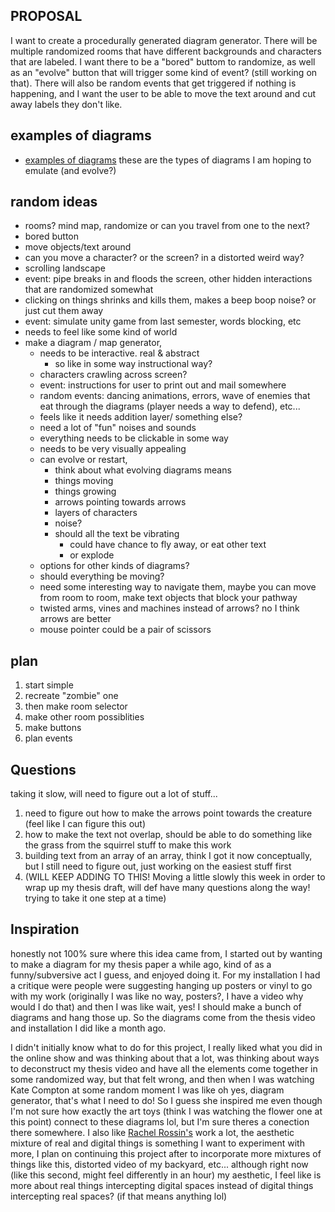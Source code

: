 ## PROPOSAL

I want to create a procedurally generated diagram generator. There will be multiple randomized rooms that have different backgrounds and characters that are labeled. I want there to be a "bored" buttom to randomize, as well as an "evolve" button that will trigger some kind of event? (still working on that). There will also be random events that get triggered if nothing is happening, and I want the user to be able to move the text around and cut away labels they don't like. 

## examples of diagrams

- [examples of diagrams](https://chrisdivincenzo.github.io/Thesis/diagrams.html) these are the types of diagrams I am hoping to emulate (and evolve?)

## random ideas
- rooms? mind map, randomize or can you travel from one to the next?
- bored button
- move objects/text around
- can you move a character? or the screen? in a distorted weird way?
- scrolling landscape
- event: pipe breaks in and floods the screen, other hidden interactions that are randomized somewhat
- clicking on things shrinks and kills them, makes a beep boop noise? or just cut them away
- event: simulate unity game from last semester, words blocking, etc
- needs to feel like some kind of world
- make a diagram / map generator,
	- needs to be interactive. real & abstract
		- so like in some way instructional way?
    - characters crawling across screen?
    - event: instructions for user to print out and mail somewhere
    - random events: dancing animations, errors, wave of enemies that eat through the diagrams (player needs a way to defend), etc... 
    - feels like it needs addition layer/ something else?
    - need a lot of "fun" noises and sounds
    - everything needs to be clickable in some way
    - needs to be very visually appealing
    - can evolve or restart, 
    	- think about what evolving diagrams means
        - things moving
        - things growing
        - arrows pointing towards arrows
        - layers of characters
        - noise?
        - should all the text be vibrating
        	- could have chance to fly away, or eat other text
            - or explode
    - options for other kinds of diagrams?
    - should everything be moving?
    - need some interesting way to navigate them, maybe you can move from room to room, make text objects that block your pathway
    - twisted arms, vines and machines instead of arrows? no I think arrows are better
    - mouse pointer could be a pair of scissors 

## plan

1. start simple
1. recreate "zombie" one
1. then make room selector 
1. make other room possiblities
1. make buttons
1. plan events

## Questions

taking it slow, will need to figure out a lot of stuff...

1. need to figure out how to make the arrows point towards the creature (feel like I can figure this out)
1. how to make the text not overlap, should be able to do something like the grass from the squirrel stuff to make this work
1. building text from an array of an array, think I got it now conceptually, but I still need to figure out, just working on the easiest stuff first
1. (WILL KEEP ADDING TO THIS! Moving a little slowly this week in order to wrap up my thesis draft, will def have many questions along the way! trying to take it one step at a time)

## Inspiration 

honestly not 100% sure where this idea came from, I started out by wanting to make a diagram for my thesis paper a while ago, kind of as a funny/subversive act I guess, and enjoyed doing it. For my installation I had a critique were people were suggesting hanging up posters or vinyl to go with my work (originally I was like no way, posters?, I have a video why would I do that) and then I was like wait, yes! I should make a bunch of diagrams and hang those up. So the diagrams come from the thesis video and installation I did like a month ago. 

I didn't initially know what to do for this project, I really liked what you did in the online show and was thinking about that a lot, was thinking about ways to deconstruct my thesis video and have all the elements come together in some randomized way, but that felt wrong, and then when I was watching Kate Compton at some random moment I was like oh yes, diagram generator, that's what I need to do! So I guess she inspired me even though I'm not sure how exactly the art toys (think I was watching the flower one at this point) connect to these diagrams lol, but I'm sure theres a conection there somewhere. I also like [Rachel Rossin's](http://rossin.co) work a lot, the aesthetic mixture of real and digital things is something I want to experiment with more, I plan on continuing this project after to incorporate more mixtures of things like this, distorted video of my backyard, etc... although right now (like this second, might feel differently in an hour) my aesthetic, I feel like is more about real things intercepting digital spaces instead of digital things intercepting real spaces? (if that means anything lol)